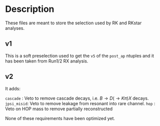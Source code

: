 # Description

These files are meant to store the selection used by RK and RKstar analyses.

## v1

This is a soft preselection used to get the `v5` of the `post_ap` ntuples and it has been taken from Run1/2 RX analysis.

## v2

It adds:

`cascade`   : Veto to remove cascade decays, i.e. $B\to D(\to K\pi)X$ decays.
`jpsi_misid`: Veto to remove leakage from resonant into rare channel.
`hop`       : Veto on HOP mass to remove partially reconstructed

None of these requirements have been optimized yet.
